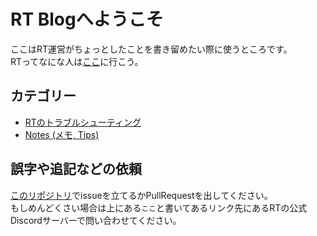 # RT Blogへようこそ
ここはRT運営がちょっとしたことを書き留めたい際に使うところです。  
RTってなにな人は[ここ](https://rt-bot.com/)に行こう。

## カテゴリー
* [RTのトラブルシューティング](/trouble)
* [Notes (メモ, Tips)](/notes)

## 誤字や追記などの依頼
[このリポジトリ](https://github.com/RT-Team/RT-Team.github.io)でissueを立てるかPullRequestを出してください。  
もしめんどくさい場合は上にある`ここ`と書いてあるリンク先にあるRTの公式Discordサーバーで問い合わせてください。
